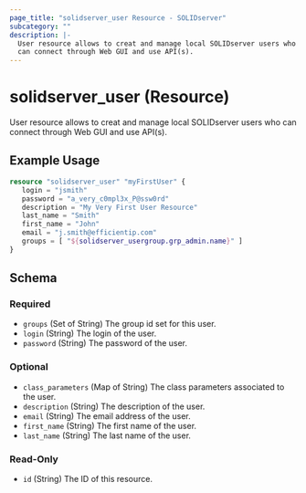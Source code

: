 ```yaml
---
page_title: "solidserver_user Resource - SOLIDserver"
subcategory: ""
description: |-
  User resource allows to creat and manage local SOLIDserver users who
  can connect through Web GUI and use API(s).
---
```


# solidserver_user (Resource)

User resource allows to creat and manage local SOLIDserver users who
can connect through Web GUI and use API(s).

## Example Usage

```terraform
resource "solidserver_user" "myFirstUser" {
   login = "jsmith"
   password = "a_very_c0mpl3x_P@ssw0rd"
   description = "My Very First User Resource"
   last_name = "Smith"
   first_name = "John"
   email = "j.smith@efficientip.com"
   groups = [ "${solidserver_usergroup.grp_admin.name}" ]
}
```
<!-- schema generated by tfplugindocs -->
## Schema

### Required

- `groups` (Set of String) The group id set for this user.
- `login` (String) The login of the user.
- `password` (String) The password of the user.

### Optional

- `class_parameters` (Map of String) The class parameters associated to the user.
- `description` (String) The description of the user.
- `email` (String) The email address of the user.
- `first_name` (String) The first name of the user.
- `last_name` (String) The last name of the user.

### Read-Only

- `id` (String) The ID of this resource.

